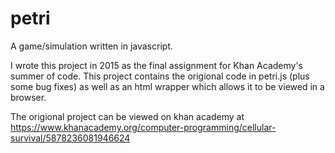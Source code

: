 # petri
A game/simulation written in javascript.

I wrote this project in 2015 as the final assignment for Khan Academy's summer of code. This project contains the origional code in petri.js (plus some bug fixes) as well as an html wrapper which allows it to be viewed in a browser.

The origional project can be viewed on khan academy at https://www.khanacademy.org/computer-programming/cellular-survival/5878236081946624
